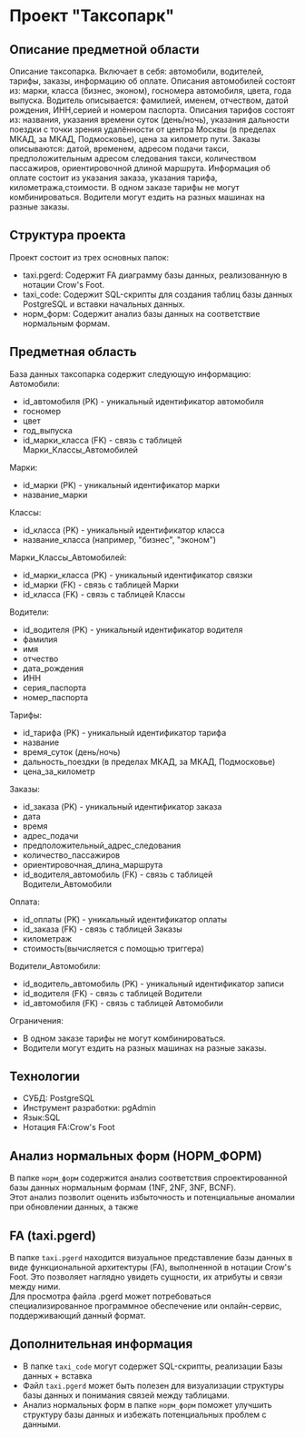 # Проект "Таксопарк"

## Описание предметной области
Описание таксопарка. Включает в себя: автомобили, водителей, тарифы, заказы, информацию об оплате. 
Описания автомобилей состоят из: марки, класса (бизнес, эконом), госномера автомобиля, цвета, года выпуска.
Водитель описывается: фамилией, именем, отчеством, датой рождения, ИНН,серией и номером паспорта. 
Описания тарифов состоят из: названия, указания времени суток (день/ночь), указания дальности поездки с точки зрения удалённости от центра Москвы (в пределах МКАД, за МКАД, Подмосковье), цена за километр пути. Заказы описываются: датой, временем, адресом подачи такси, предположительным адресом следования такси, количеством пассажиров, ориентировочной длиной маршрута. Информация
об оплате состоит из указания заказа, указания тарифа, километража,стоимости.
В одном заказе тарифы не могут комбинироваться. Водители могут
ездить на разных машинах на разные заказы.

## Структура проекта

Проект состоит из трех основных папок:

* taxi.pgerd: Содержит FA диаграмму базы данных, реализованную в нотации Crow's Foot.
* taxi_code: Содержит SQL-скрипты для создания таблиц базы данных PostgreSQL и вставки начальных данных.
* норм_форм: Содержит анализ базы данных на соответствие нормальным формам.

## Предметная область

База данных таксопарка содержит следующую информацию:
  Автомобили:
  * id_автомобиля (PK) - уникальный идентификатор автомобиля
  * госномер
  * цвет
  * год_выпуска
  * id_марки_класса (FK) - связь с таблицей Марки_Классы_Автомобилей

  Марки:
  * id_марки (PK) - уникальный идентификатор марки
  * название_марки

  Классы:
  * id_класса (PK) - уникальный идентификатор класса
  * название_класса (например, "бизнес", "эконом")

  Марки_Классы_Автомобилей:
  * id_марки_класса (PK) - уникальный идентификатор связки
  * id_марки (FK) - связь с таблицей Марки
  * id_класса (FK) - связь с таблицей Классы

  Водители:
  * id_водителя (PK) - уникальный идентификатор водителя
  * фамилия
  * имя
  * отчество
  * дата_рождения
  * ИНН
  * серия_паспорта
  * номер_паспорта

  Тарифы:
  * id_тарифа (PK) - уникальный идентификатор тарифа
  * название
  * время_суток (день/ночь)
  * дальность_поездки (в пределах МКАД, за МКАД, Подмосковье)
  * цена_за_километр

  Заказы:
  * id_заказа (PK) - уникальный идентификатор заказа
  * дата
  * время
  * адрес_подачи
  * предположительный_адрес_следования
  * количество_пассажиров
  * ориентировочная_длина_маршрута
  * id_водителя_автомобиль (FK) - связь с таблицей Водители_Автомобили

  Оплата:
  * id_оплаты (PK) - уникальный идентификатор оплаты
  * id_заказа (FK) - связь с таблицей Заказы
  * километраж
  * стоимость(вычисляется с помощью триггера)

  Водители_Автомобили:
  * id_водитель_автомобиль (PK) - уникальный идентификатор записи
  * id_водителя (FK) - связь с таблицей Водители
  * id_автомобиля (FK) - связь с таблицей Автомобили

  Ограничения:
  * В одном заказе тарифы не могут комбинироваться.
  * Водители могут ездить на разных машинах на разные заказы.

## Технологии

  * СУБД: PostgreSQL
  * Инструмент разработки: pgAdmin
  * Язык:SQL
  * Нотация FA:Crow's Foot

## Анализ нормальных форм (НОРМ_ФОРМ)

В папке `норм_форм` содержится анализ соответствия спроектированной базы данных нормальным формам (1NF, 2NF, 3NF, BCNF).  
Этот анализ позволит оценить избыточность и потенциальные аномалии при обновлении данных, а также 

## FA (taxi.pgerd)

В папке `taxi.pgerd` находится визуальное представление базы данных в виде функциональной архитектуры (FA), 
выполненной в нотации Crow's Foot. Это позволяет наглядно увидеть сущности, их атрибуты и связи между ними.  
Для просмотра файла .pgerd может потребоваться специализированное программное обеспечение или онлайн-сервис, поддерживающий данный формат.

## Дополнительная информация
* В папке `taxi_code` могут содержет SQL-скрипты, реализации Базы данных + вставка
* Файл `taxi.pgerd` может быть полезен для визуализации структуры базы данных и понимания связей между таблицами.
* Анализ нормальных форм в папке `норм_форм` поможет улучшить структуру базы данных и избежать потенциальных проблем с данными.
